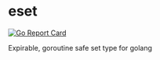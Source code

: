 # eset
[![Go Report Card](https://goreportcard.com/badge/github.com/ichxxx/eset)](https://goreportcard.com/report/github.com/ichxxx/eset)

Expirable, goroutine safe set type for golang
